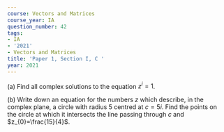 ```yaml
---
course: Vectors and Matrices
course_year: IA
question_number: 42
tags:
- IA
- '2021'
- Vectors and Matrices
title: 'Paper 1, Section I, C '
year: 2021
---
```




(a) Find all complex solutions to the equation $z^{i}=1$.

(b) Write down an equation for the numbers $z$ which describe, in the complex plane, a circle with radius 5 centred at $c=5 i$. Find the points on the circle at which it intersects the line passing through $c$ and $z_{0}=\frac{15}{4}$.